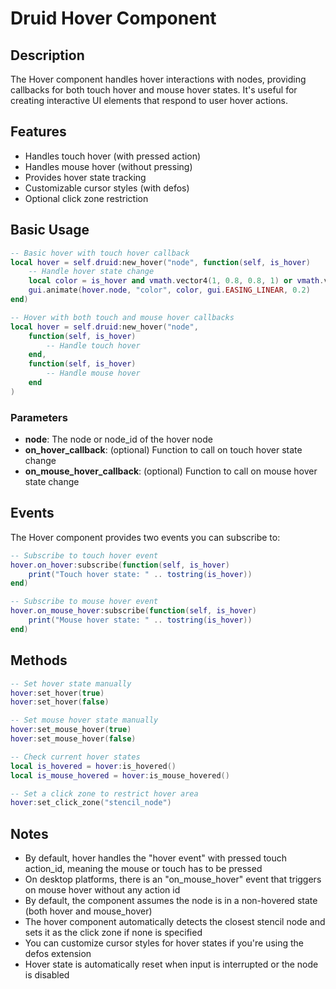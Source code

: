 # Druid Hover Component

## Description

The Hover component handles hover interactions with nodes, providing callbacks for both touch hover and mouse hover states. It's useful for creating interactive UI elements that respond to user hover actions.

## Features

- Handles touch hover (with pressed action)
- Handles mouse hover (without pressing)
- Provides hover state tracking
- Customizable cursor styles (with defos)
- Optional click zone restriction

## Basic Usage

```lua
-- Basic hover with touch hover callback
local hover = self.druid:new_hover("node", function(self, is_hover)
    -- Handle hover state change
    local color = is_hover and vmath.vector4(1, 0.8, 0.8, 1) or vmath.vector4(1, 1, 1, 1)
    gui.animate(hover.node, "color", color, gui.EASING_LINEAR, 0.2)
end)

-- Hover with both touch and mouse hover callbacks
local hover = self.druid:new_hover("node", 
    function(self, is_hover)
        -- Handle touch hover
    end,
    function(self, is_hover)
        -- Handle mouse hover
    end
)
```

### Parameters

- **node**: The node or node_id of the hover node
- **on_hover_callback**: (optional) Function to call on touch hover state change
- **on_mouse_hover_callback**: (optional) Function to call on mouse hover state change

## Events

The Hover component provides two events you can subscribe to:

```lua
-- Subscribe to touch hover event
hover.on_hover:subscribe(function(self, is_hover)
    print("Touch hover state: " .. tostring(is_hover))
end)

-- Subscribe to mouse hover event
hover.on_mouse_hover:subscribe(function(self, is_hover)
    print("Mouse hover state: " .. tostring(is_hover))
end)
```

## Methods

```lua
-- Set hover state manually
hover:set_hover(true)
hover:set_hover(false)

-- Set mouse hover state manually
hover:set_mouse_hover(true)
hover:set_mouse_hover(false)

-- Check current hover states
local is_hovered = hover:is_hovered()
local is_mouse_hovered = hover:is_mouse_hovered()

-- Set a click zone to restrict hover area
hover:set_click_zone("stencil_node")
```

## Notes

- By default, hover handles the "hover event" with pressed touch action_id, meaning the mouse or touch has to be pressed
- On desktop platforms, there is an "on_mouse_hover" event that triggers on mouse hover without any action id
- By default, the component assumes the node is in a non-hovered state (both hover and mouse_hover)
- The hover component automatically detects the closest stencil node and sets it as the click zone if none is specified
- You can customize cursor styles for hover states if you're using the defos extension
- Hover state is automatically reset when input is interrupted or the node is disabled
